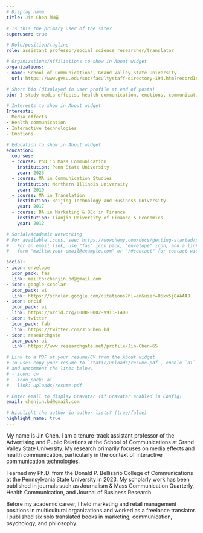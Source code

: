 ```yaml
---
# Display name
title: Jin Chen 陈瑾

# Is this the primary user of the site?
superuser: true

# Role/position/tagline
role: assistant professor/social science researcher/translator

# Organizations/Affiliations to show in About widget
organizations:
- name: School of Communications, Grand Valley State University
  url: https://www.gvsu.edu/soc/facultystaff-directory-194.htm?recordId_1=275219ED-F15D-78E9-612C805070DD1D1E#69CDA0CB-378E-B608-D2B85C2686752172

# Short bio (displayed in user profile at end of posts)
bio: I study media effects, health communication, emotions, communication technology.

# Interests to show in About widget
Interests:
- Media effects
- Health communication
- Interactive technologies
- Emotions

# Education to show in About widget
education:
  courses:
  - course: PhD in Mass Communication
    institution: Penn State University
    year: 2023 
  - course: MA in Communication Studies
    institution: Northern Illinois University
    year: 2019
  - course: MA in Translation
    institution: Beijing Technology and Business University
    year: 2017
  - course: BA in Marketing & BEc in Finance   
    institution: Tianjin University of Finance & Economics
    year: 2012    

# Social/Academic Networking
# For available icons, see: https://wowchemy.com/docs/getting-started/page-builder/#icons
#   For an email link, use "fas" icon pack, "envelope" icon, and a link in the
#   form "mailto:your-email@example.com" or "/#contact" for contact widget.

social:
- icon: envelope
  icon_pack: fas
  link: mailto:chenjin.bd@gmail.com
- icon: google-scholar
  icon_pack: ai
  link: https://scholar.google.com/citations?hl=en&user=O5xv5j8AAAAJ
- icon: orcid
  icon_pack: ai
  link: https://orcid.org/0000-0002-9913-1400
- icon: twitter
  icon_pack: fab
  link: https://twitter.com/JinChen_bd
- icon: researchgate  
  icon_pack: ai
  link: https://www.researchgate.net/profile/Jin-Chen-65

# Link to a PDF of your resume/CV from the About widget.
# To use: copy your resume to `static/uploads/resume.pdf`, enable `ai` icons in `params.toml`,
# and uncomment the lines below.
# - icon: cv
#   icon_pack: ai
#   link: uploads/resume.pdf

# Enter email to display Gravatar (if Gravatar enabled in Config)
email: chenjin.bd@gmail.com

# Highlight the author in author lists? (true/false)
highlight_name: true
---
```


My name is Jin Chen. I am a tenure-track assistant professor of the Advertising and Public Relations at the School of Communications at Grand Valley State University. My research primarily focuses on media effects and health communication, particularly in the context of interactive communication technologies. 

I earned my Ph.D. from the Donald P. Bellisario College of Communications at the Pennsylvania State University in 2023. My scholarly work has been published in journals such as Journalism & Mass Communication Quarterly, Health Communication, and Journal of Business Research.

Before my academic career, I held marketing and retail management positions in multicultural organizations and worked as a freelance translator. I published six solo translated books in marketing, communication, psychology, and philosophy.
